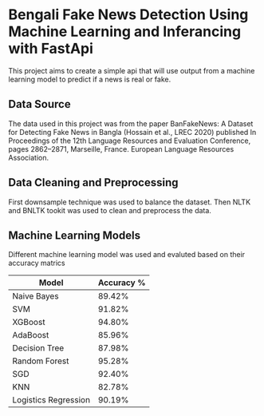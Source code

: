 # Bengali Fake News Detection Using Machine Learning and Inferancing with FastApi
This project aims to create a simple api that will use output from a machine learning model to predict if a news is real or fake. 

## Data Source
The data used in this project was from the paper BanFakeNews: A Dataset for Detecting Fake News in Bangla (Hossain et al., LREC 2020) published In Proceedings of the 12th Language Resources and Evaluation Conference, pages 2862–2871, Marseille, France. European Language Resources Association.

## Data Cleaning and Preprocessing
First downsample technique was used to balance the dataset. Then NLTK and BNLTK tookit was used to clean and preprocess the data. 

## Machine Learning Models
Different machine learning model was used and evaluted based on their accuracy matrics

| Model | Accuracy % | 
|---|---|
| Naive Bayes | 89.42% |
| SVM | 91.82% |
| XGBoost | 94.80% |
| AdaBoost | 85.96% |
| Decision Tree | 87.98% |
| Random Forest | 95.28% |
| SGD | 92.40% |
| KNN | 82.78% |
| Logistics Regression | 90.19% |
